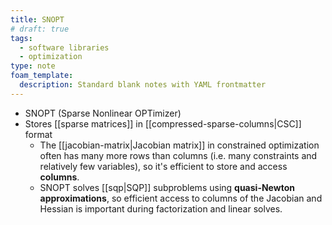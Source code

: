 ```yaml
---
title: SNOPT
# draft: true
tags:
  - software libraries
  - optimization
type: note
foam_template:
  description: Standard blank notes with YAML frontmatter
---
```


* SNOPT (Sparse Nonlinear OPTimizer)
* Stores [[sparse matrices]] in [[compressed-sparse-columns|CSC]] format
  * The [[jacobian-matrix|Jacobian matrix]] in constrained optimization often has many more rows than columns (i.e. many constraints and relatively few variables), so it's efficient to store and access **columns**.
  * SNOPT solves [[sqp|SQP]] subproblems using **quasi-Newton approximations**, so efficient access to columns of the Jacobian and Hessian is important during factorization and linear solves.
